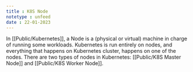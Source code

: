 ```yaml
---
title : K8S Node
notetype : unfeed
date : 22-01-2023
---
```


In [[Public/Kubernetes]], a Node is a (physical or virtual) machine in charge of running some workloads. Kubernetes is run entirely on nodes, and everything that happens on Kubernetes cluster, happens on one of the nodes. There are two types of nodes in Kubernetes:  [[Public/K8S Master Node]] and [[Public/K8S Worker Node]].

